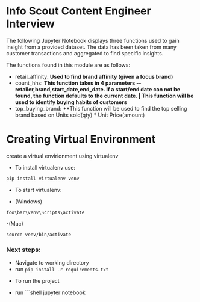 # Info Scout Content Engineer Interview

The following Jupyter Notebook displays three functions used to gain insight from a provided dataset. The data has been taken from many customer transactions and aggregated to find specific insights.

The functions found in this module are as follows:
* retail_affinity: **Used to find brand affinity (given a focus brand)**
* count_hhs: **This function takes in 4 parameters -- retailer,brand,start_date,end_date. If a start/end date can not be found, the function defaults to the current date. | This function will be used to identify buying habits of customers**
* top_buying_brand: **This function will be used to find the top selling brand based on Units sold(qty) * Unit Price(amount)

# Creating Virtual Environment
create a virtual envirionment using virtualenv

* To install virtualenv use:
```shell
pip install virtualenv venv
```

* To start virtualenv:
- (Windows)
```shell
foo\bar\venv\Scripts\activate
```
-(Mac)
```shell
source venv/bin/activate
```

### Next steps:
- Navigate to working directory
- run ```pip install -r requirements.txt```
* To run the project
- run ```shell
jupyter notebook
```

